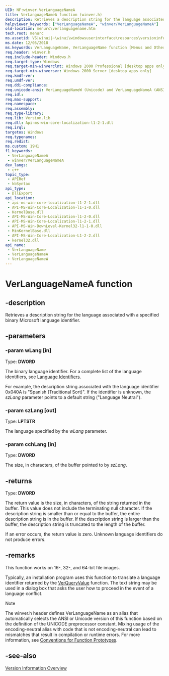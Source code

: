 ```yaml
---
UID: NF:winver.VerLanguageNameA
title: VerLanguageNameA function (winver.h)
description: Retrieves a description string for the language associated with a specified binary Microsoft language identifier. (ANSI)
helpviewer_keywords: ["VerLanguageNameA", "winver/VerLanguageNameA"]
old-location: menurc\verlanguagename.htm
tech.root: menurc
ms.assetid: VS|winui|~\winui\windowsuserinterface\resources\versioninformation\versioninformationreference\versioninformationfunctions\verlanguagename.htm
ms.date: 12/05/2018
ms.keywords: VerLanguageName, VerLanguageName function [Menus and Other Resources], VerLanguageNameA, VerLanguageNameW, _win32_VerLanguageName, _win32_verlanguagename_cpp, menurc.verlanguagename, winui._win32_verlanguagename, winver/VerLanguageName, winver/VerLanguageNameA, winver/VerLanguageNameW
req.header: winver.h
req.include-header: Windows.h
req.target-type: Windows
req.target-min-winverclnt: Windows 2000 Professional [desktop apps only]
req.target-min-winversvr: Windows 2000 Server [desktop apps only]
req.kmdf-ver: 
req.umdf-ver: 
req.ddi-compliance: 
req.unicode-ansi: VerLanguageNameW (Unicode) and VerLanguageNameA (ANSI)
req.idl: 
req.max-support: 
req.namespace: 
req.assembly: 
req.type-library: 
req.lib: Version.lib
req.dll: Api-ms-win-core-localization-l1-2-1.dll
req.irql: 
targetos: Windows
req.typenames: 
req.redist: 
ms.custom: 19H1
f1_keywords:
 - VerLanguageNameA
 - winver/VerLanguageNameA
dev_langs:
 - c++
topic_type:
 - APIRef
 - kbSyntax
api_type:
 - DllExport
api_location:
 - api-ms-win-core-localization-l1-2-1.dll
 - API-MS-Win-Core-Localization-l1-1-0.dll
 - KernelBase.dll
 - API-MS-Win-Core-Localization-l1-2-0.dll
 - API-MS-Win-Core-Localization-l1-2-1.dll
 - API-MS-Win-DownLevel-Kernel32-l1-1-0.dll
 - MinKernelBase.dll
 - API-MS-Win-Core-Localization-L1-2-2.dll
 - kernel32.dll
api_name:
 - VerLanguageName
 - VerLanguageNameA
 - VerLanguageNameW
---
```


# VerLanguageNameA function


## -description

Retrieves a description string for the language associated with a specified binary Microsoft language identifier.

## -parameters

### -param wLang [in]

Type: <b>DWORD</b>

The binary language identifier. For a complete list of the language identifiers, see <a href="/windows/desktop/Intl/language-identifiers">Language Identifiers</a>.

For example, the description string associated with the language identifier 0x040A is "Spanish (Traditional Sort)". If the identifier is unknown, the <i>szLang</i> parameter points to a default string ("Language Neutral").

### -param szLang [out]

Type: <b>LPTSTR</b>

The language specified by the <i>wLang</i> parameter.

### -param cchLang [in]

Type: <b>DWORD</b>

The size, in characters, of the buffer pointed to by <i>szLang</i>.

## -returns

Type: <b>DWORD</b>

The return value is the size, in characters, of the string returned in the buffer. This value does not include the terminating null character. If the description string is smaller than or equal to the buffer, the entire description string is in the buffer. If the description string is larger than the buffer, the description string is truncated to the length of the buffer.

If an error occurs, the return value is zero. Unknown language identifiers do not produce errors.

## -remarks

 This function works on 16-, 32-, and 64-bit file images.

Typically, an installation program uses this function to translate a language identifier returned by the <a href="/windows/desktop/api/winver/nf-winver-verqueryvaluea">VerQueryValue</a> function. The text string may be used in a dialog box that asks the user how to proceed in the event of a language conflict. 





> [!NOTE]
> The winver.h header defines VerLanguageName as an alias that automatically selects the ANSI or Unicode version of this function based on the definition of the UNICODE preprocessor constant. Mixing usage of the encoding-neutral alias with code that is not encoding-neutral can lead to mismatches that result in compilation or runtime errors. For more information, see [Conventions for Function Prototypes](/windows/win32/intl/conventions-for-function-prototypes).

## -see-also

<a href="/windows/desktop/menurc/version-information">Version Information Overview</a>
